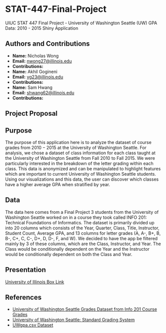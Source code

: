 # STAT-447-Final-Project
UIUC STAT 447 Final Project - University of Washington Seattle (UW) GPA Data: 2010 - 2015 Shiny Application

## Authors and Contributions

-   **Name:** Nicholas Wong
-   **Email:** [nwong27\@illinois.edu](mailto:nwong27@illinois.edu)
-   **Contributions:** 
-   **Name:** Akhil Gogineni
-   **Email:** [vg23\@illinois.edu](mailto:vg23@illinois.edu)
-   **Contributions:**
-   **Name:** Sam Hwang
-   **Email:** [shwang62\@illinois.edu](mailto:shwang62@illinois.edu)
-   **Contributions:** 

## Project Proposal

## Purpose

The purpose of this application here is to analyze the dataset of course grades from $2010 - 2015$ at the University of Washington Seattle. For analysis, we chose a dataset of class information for each class taught at the University of Washington Seattle from 
Fall $2010$ to Fall $2015.$ We were particularly interested in the breakdown of the letter grading within each class. This data is anonymized and can be manipulated to highlight features which are important to current University of Washington Seattle students. 
Using our visualizations and this data, the user can discover which classes have a higher average GPA when stratified by year.

## Data

The data here comes from a Final Project $3$ students from the University of Washington Seattle worked on in a course they took called INFO $201$: Technical Foundations of Informatics. The dataset is primarily divided up into $20$ columns which consists of the Year, Quarter, Class, Title, Instructor, Student Count, Average GPA, and $13$ columns for letter grades (A, A-, B+, B, B-, C+, C, C-, D+, D, 
D-, F, and W). We decided to have the app be filtered mainly by $3$ of these columns, which are the Class, Instructor, and Year. The 
Class would be conditionally dependent on the Year and the Instructor would be conditionally dependent on both the Class and Year.

## Presentation

[University of Illinois Box Link](https://uofi.app.box.com/folder/0)

## References
-  [University of Washington Seattle Grades Dataset from Info 201 Course Grades](https://github.com/joshkeating/info-201-coursegrades/)
-  [University of Washington Seattle: Standard Grading System](https://www.washington.edu/students/gencat/front/Grading_Sys.html)
-  [UWgpa.csv Dataset](https://github.com/joshkeating/info-201-coursegrades/blob/master/resources/UWgpa.csv)